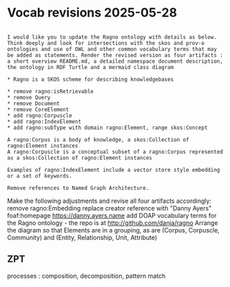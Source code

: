 # Vocab revisions 2025-05-28

```prompt

I would like you to update the Ragno ontology with details as below. Think deeply and look for intersections with the skos and prov-o ontologies and use of OWL and other common vocabulary terms that may be added as statements. Render the revised version as four artifacts : a short overview README.md, a detailed namespace document description, the ontology in RDF Turtle and a mermaid class diagram

* Ragno is a SKOS scheme for describing knowledgebases

* remove ragno:isRetrievable
* remove Query
* remove Document
* remove CoreElement
* add ragno:Corpuscle
* add ragno:IndexElement
* add ragno:subType with domain ragno:Element, range skos:Concept

A ragno:Corpus is a body of knowledge, a skos:Collection of ragno:Element instances
A ragno:Corpuscle is a conceptual subset of a ragno:Corpus represented as a skos:Collection of ragno:Element instances

Examples of ragno:IndexElement include a vector store style embedding or a set of keywords.

Remove references to Named Graph Architecture.
```

Make the following adjustments and revise all four artifacts accordingly:
remove ragno:Embedding
replace creator reference with "Danny Ayers" foaf:homepage https://danny.ayers.name
add DOAP vocabulary terms for the Ragno ontology - the repo is at http://github.com/danja/ragno
Arrange the diagram so that Elements are in a grouping, as are (Corpus, Corpuscle, Community) and (Entity, Relationship, Unit, Attribute)

## ZPT

processes : composition, decomposition, pattern match
